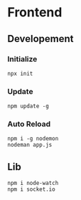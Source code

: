 
# Frontend

## Developement



### Initialize

`npx init`

### Update

`npm update -g`



### Auto Reload

```
npm i -g nodemon 
nodeman app.js
```


## Lib

```
npm i node-watch
npm i socket.io
```
